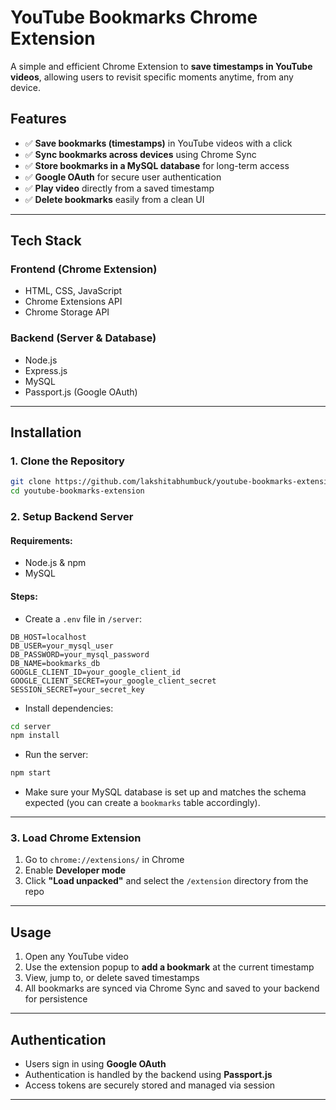 

# YouTube Bookmarks Chrome Extension

A simple and efficient Chrome Extension to **save timestamps in YouTube videos**, allowing users to revisit specific moments anytime, from any device.



## Features

* ✅ **Save bookmarks (timestamps)** in YouTube videos with a click
* ✅ **Sync bookmarks across devices** using Chrome Sync
* ✅ **Store bookmarks in a MySQL database** for long-term access
* ✅ **Google OAuth** for secure user authentication
* ✅ **Play video** directly from a saved timestamp
* ✅ **Delete bookmarks** easily from a clean UI

---

## Tech Stack

### Frontend (Chrome Extension)

* HTML, CSS, JavaScript
* Chrome Extensions API
* Chrome Storage API

### Backend (Server & Database)

* Node.js
* Express.js
* MySQL
* Passport.js (Google OAuth)

---

## Installation

### 1. Clone the Repository

```bash
git clone https://github.com/lakshitabhumbuck/youtube-bookmarks-extension.git
cd youtube-bookmarks-extension
```

### 2. Setup Backend Server

#### Requirements:

* Node.js & npm
* MySQL

#### Steps:

* Create a `.env` file in `/server`:

```env
DB_HOST=localhost
DB_USER=your_mysql_user
DB_PASSWORD=your_mysql_password
DB_NAME=bookmarks_db
GOOGLE_CLIENT_ID=your_google_client_id
GOOGLE_CLIENT_SECRET=your_google_client_secret
SESSION_SECRET=your_secret_key
```

* Install dependencies:

```bash
cd server
npm install
```

* Run the server:

```bash
npm start
```

* Make sure your MySQL database is set up and matches the schema expected (you can create a `bookmarks` table accordingly).

---

### 3. Load Chrome Extension

1. Go to `chrome://extensions/` in Chrome
2. Enable **Developer mode**
3. Click **"Load unpacked"** and select the `/extension` directory from the repo

---

## Usage

1. Open any YouTube video
2. Use the extension popup to **add a bookmark** at the current timestamp
3. View, jump to, or delete saved timestamps
4. All bookmarks are synced via Chrome Sync and saved to your backend for persistence

---

## Authentication

* Users sign in using **Google OAuth**
* Authentication is handled by the backend using **Passport.js**
* Access tokens are securely stored and managed via session

---
